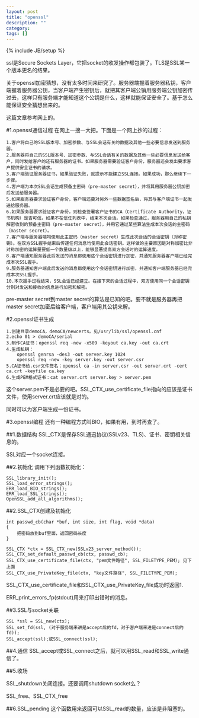 ```yaml
---
layout: post
title: "openssl"
description: ""
category: 
tags: []
---
```

{% include JB/setup %}

ssl是Secure Sockets Layer，它把socket的收发操作都包装了。TLS是SSL某一个版本更名的结果。

关于openssl加密猜想，没有太多时间来研究了。服务器端握着服务器私钥，客户端握着服务器公钥，当客户端产生密钥后，就把其客户端公销用服务端公钥加密传过去，这样只有服务端才能知道这个公钥是什么，这样就能保证安全了。基于怎么能保证安全猜想出来的。

这篇文章参考网上的。

#1.openssl通信过程
在网上一搜一大把。下面是一个网上抄的过程：

    1.客户将自己的SSL版本号、加密参数、与SSL会话有关的数据及其他一些必要信息发送到服务器。
    2.服务器将自己的SSL版本号、加密参数、与SSL会话有关的数据及其他一些必要信息发送给客户，同时发给客户的还有服务器的证书。如果服务器需要验证客户身份，服务器还会发出要求客户提供安全证书的请求。
    3.客户端验证服务器证书，如果验证失败，就提示不能建立SSL连接。如果成功，那么继续下一步骤。
    4.客户端为本次SSL会话生成预备主密码（pre-master secret），并将其用服务器公钥加密后发送给服务器。
    5.如果服务器要求验证客户身份，客户端还要对另外一些数据签名后，将其与客户端证书一起发送给服务器。
    6.如果服务器要求验证客户身份，则检查签署客户证书的CA（Certificate Authority，证书机构）是否可信。如果不在信任列表中，结束本次会话。如果检查通过，服务器用自己的私钥解密收到的预备主密码（pre-master secret），并用它通过某些算法生成本次会话的主密码（master secret）。
    7.客户端与服务器端均使用此主密码（master secret）生成此次会话的会话密钥（对称密钥）。在双方SSL握手结束后传递任何消息均使用此会话密钥。这样做的主要原因是对称加密比非对称加密的运算量要低一个数量级以上，能够显著提高双方会话时的运算速度。
    8.客户端通知服务器此后发送的消息都使用这个会话密钥进行加密，并通知服务器客户端已经完成本次SSL握手。
    9.服务器通知客户端此后发送的消息都使用这个会话密钥进行加密，并通知客户端服务器已经完成本次SSL握手。
    10.本次握手过程结束，SSL会话已经建立。在接下来的会话过程中，双方使用同一个会话密钥分别对发送和接收的信息进行加密和解密。

pre-master secret到master secret的算法是已知的吧。要不就是服务器再把master secret加密后给客户端，客户端用其公钥来解。

#2.openssl证书生成

    1.创建目录demoCA，demoCA/newcerts。见/usr/lib/ssl/openssl.cnf
    2.echo 01 > demoCA/serial
    3.制作CA证书：openssl req -new -x509 -keyout ca.key -out ca.crt
    4.生成私钥：
        openssl genrsa -des3 -out server.key 1024
        openssl req -new -key server.key -out server.csr
    5.CA证书给.csr文件签名：openssl ca -in server.csr -out server.crt -cert ca.crt -keyfile ca.key
    6.生成PEM格式证书：cat server.crt server.key > server.pem

这个server.pem不是必要的吧。SSL_CTX_use_certificate_file指向的应该是证书文件，使用server.crt应该就是对的。

同时可以为客户端生成一份证书。

#3.openssl编程
还有一种编程方式叫BIO，如果有用，到时再查了。

##1.数据结构
SSL_CTX是保存SSL通迅协议(SSLv23、TLS)、证书、密钥相关信息的。

SSL对应一个socket连接。

##2.初始化
调用下列函数初始化：

    SSL_library_init();  
    SSL_load_error_strings();  
    ERR_load_BIO_strings();  
    ERR_load_SSL_strings();  
    OpenSSL_add_all_algorithms();

##2.SSL_CTX创建及初始化

    int passwd_cb(char *buf, int size, int flag, void *data)
    {
        把密码放到buf里面，返回密码长度
    }

    SSL_CTX *ctx = SSL_CTX_new(SSLv23_server_method());
    SSL_CTX_set_default_passwd_cb(ctx, passwd_cb);
    SSL_CTX_use_certificate_file(ctx, "pem文件路径", SSL_FILETYPE_PEM); 见下上面
    SSL_CTX_use_PrivateKey_file(ctx, "key文件路径", SSL_FILETYPE_PEM);

SSL_CTX_use_certificate_file和SSL_CTX_use_PrivateKey_file成功时返回1.

ERR_print_errors_fp(stdout)用来打印出错时的消息。

##3.SSL与socket关联

    SSL *ssl = SSL_new(ctx);
    SSL_set_fd(ssl, (对于服务端来讲是accept后的fd，对于客户端来进是connect后的fd));
    SSL_accept(ssl);或SSL_connect(ssl);

##4.通信
SSL_accept或SSL_connect之后，就可以用SSL_read和SSL_write通信了。

##5.收场

SSL_shutdown关闭连接。还要调用shutdown socket么？

SSL_free、SSL_CTX_free

##6.SSL_pending
这个函数用来返回可以SSL_read的数量，应该是非阻塞的。

